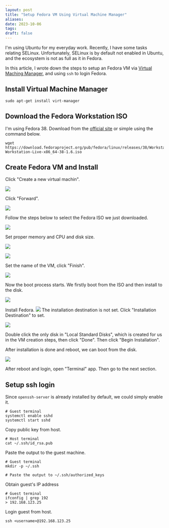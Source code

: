 ```yaml
---
layout: post
title: "Setup Fedora VM Using Virtual Machine Manager"
aliases: 
date: 2023-10-06
tags: 
draft: false
---
```

I'm using Ubuntu for my everyday work. Recently, I have some tasks relating SELinux. Unfortunately, SELinux is by default not enabled in Ubuntu, and the ecosystem is not as full as it in Fedora.

In this article, I wrote down the steps to setup an Fedora VM via [Virtual Maching Manager](https://virt-manager.org/), and using `ssh` to login Fedora.

<!--more-->

## Install Virtual Machine Manager

```shell
sudo apt-get install virt-manager
```

## Download the Fedora Workstation ISO

I'm using Fedora 38. Download from the [official site](https://fedoraproject.org/workstation/download/) or simple using the command below.

```shell
wget https://download.fedoraproject.org/pub/fedora/linux/releases/38/Workstation/x86_64/iso/Fedora-Workstation-Live-x86_64-38-1.6.iso
```

## Create Fedora VM and Install

Click "Create a new virtual machin".

![](https://i.imgur.com/cMUgqOr.png)

Click "Forward".

![](https://i.imgur.com/hXZssOT.png)

Follow the steps below to select the Fedora ISO we just downloaded.

![](https://i.imgur.com/n91oauG.png)

Set proper memory and CPU and disk size.

![](https://i.imgur.com/AmmHwdF.png)

![](https://i.imgur.com/EtfWp6A.png)

Set the name of the VM, click "Finish".

![](https://imgur.com/CK39ncF.png)

Now the boot process starts. We firstly boot from the ISO and then install to the disk.

![](https://i.imgur.com/nnbYVDp.png)

Install Fedora.
![](https://i.imgur.com/JHsPzgD.png)
The installation destination is not set. Click "Installation Destination" to set.

![](https://i.imgur.com/PdKYWhF.png)

Double click the only disk in "Local Standard Disks", which is created for us in the VM creation steps, then click "Done". Then click "Begin Installation".

After installation is done and reboot, we can boot from the disk.

![](https://i.imgur.com/ccdttga.png)

After reboot and login, open "Terminal" app. Then go to the next section.

## Setup ssh login

Since `openssh-server` is already installed by default, we could simply enable it.

```shell
# Guest terminal
systemctl enable sshd
systemctl start sshd
```

Copy public key from host.

```shell
# Host terminal
cat ~/.ssh/id_rsa.pub
```

Paste the output to the guest machine.

```shell
# Guest terminal
mkdir -p ~/.ssh

# Paste the output to ~/.ssh/authorized_keys
```

Obtain guest's IP address

```shell
# Guest terminal
ifconfig | grep 192
> 192.168.123.25
```

Login guest from host.

```shell
ssh <username>@192.168.123.25
```
